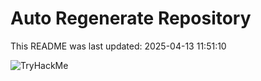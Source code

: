 # Auto Regenerate Repository

This README was last updated: 2025-04-13 11:51:10

 ![TryHackMe](https://tryhackme.com/badge/533634)